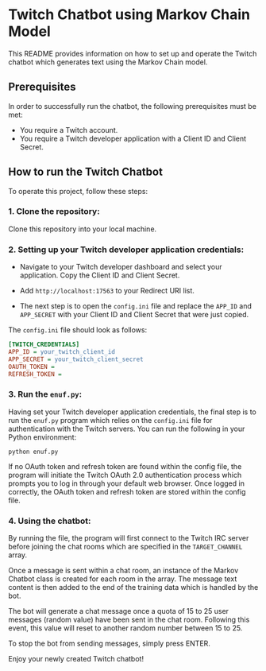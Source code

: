 # Twitch Chatbot using Markov Chain Model

This README provides information on how to set up and operate the Twitch chatbot which generates text using the Markov Chain model.

## Prerequisites

In order to successfully run the chatbot, the following prerequisites must be met:

- You require a Twitch account.
- You require a Twitch developer application with a Client ID and Client Secret.

## How to run the Twitch Chatbot

To operate this project, follow these steps:

### 1. Clone the repository:

Clone this repository into your local machine.

### 2. Setting up your Twitch developer application credentials:

- Navigate to your Twitch developer dashboard and select your application. Copy the Client ID and Client Secret.
  
- Add `http://localhost:17563` to your Redirect URI list.

- The next step is to open the `config.ini` file and replace the `APP_ID` and `APP_SECRET` with your Client ID and Client Secret that were just copied.

The `config.ini` file should look as follows:

```ini
[TWITCH_CREDENTIALS]
APP_ID = your_twitch_client_id
APP_SECRET = your_twitch_client_secret
OAUTH_TOKEN = 
REFRESH_TOKEN =
```

### 3. Run the `enuf.py`:

Having set your Twitch developer application credentials, the final step is to run the `enuf.py` program which relies on the `config.ini` file for authentication with the Twitch servers. You can run the following in your Python environment:
```
python enuf.py
```

If no OAuth token and refresh token are found within the config file, the program will initiate the Twitch OAuth 2.0 authentication process which prompts you to log in through your default web browser. Once logged in correctly, the OAuth token and refresh token are stored within the config file.

### 4. Using the chatbot:

By running the file, the program will first connect to the Twitch IRC server before joining the chat rooms which are specified in the `TARGET_CHANNEL` array.

Once a message is sent within a chat room, an instance of the Markov Chatbot class is created for each room in the array. The message text content is then added to the end of the training data which is handled by the bot.

The bot will generate a chat message once a quota of 15 to 25 user messages (random value) have been sent in the chat room. Following this event, this value will reset to another random number between 15 to 25.

To stop the bot from sending messages, simply press ENTER.

Enjoy your newly created Twitch chatbot!

